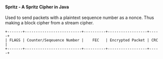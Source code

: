 #### Spritz - A Spritz Cipher in Java

Used to send packets with a plaintext sequence number as a nonce. Thus making a block cipher from a stream cipher.

```
+-------+--------------------------+----------+------------------+-----+
| FLAGS | Counter/Seqeuence Number |    FEC   | Encrypted Packet | CRC |
+-------+--------------------------+----------+------------------+-----+
```
